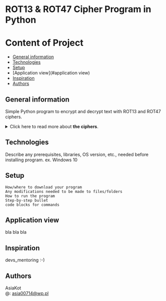 # ROT13 & ROT47 Cipher Program in Python
 
# Content of Project
* [General information](#general-information)
* [Technologies](#technologies)
* [Setup](#setup)
* [Application view](#application view)
* [Inspiration](#inspitarion)
* [Authors](#authors)

## General information
  Simple Python program to encrypt and decrypt text with ROT13 and ROT47 ciphers.

<details>
<summary>Click here to read more about <b>the ciphers</b>.</summary><br/>
  <b>ROT13</b> is a cipher that replaces a letter with the 13th letter after it in the alphabet.<br/><br/>
  <b>ROT47</b> on the other hand, replaces any ASCII character in the range 33-126 with a character 47 positions further up to (but not more than 126 positions).
</details>

## Technologies
  Describe any prerequisites, libraries, OS version, etc., needed before installing program.
  ex. Windows 10

## Setup
    How/where to download your program
    Any modifications needed to be made to files/folders
    How to run the program
    Step-by-step bullet
    code blocks for commands 

## Application view
  bla bla bla

## Inspiration
  devs_mentoring :-)

## Authors
   AsiaKot<br/>
   @: asia00714@wp.pl
    
